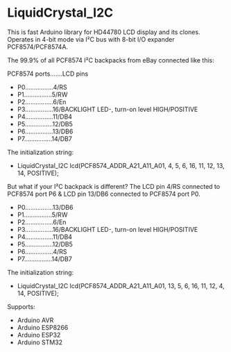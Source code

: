 # LiquidCrystal_I2C

This is fast Arduino library for HD44780 LCD display and its clones. Operates in 4-bit mode via I²C bus with 8-bit I/O expander PCF8574/PCF8574A.

The 99.9% of all PCF8574 I²C backpacks from eBay connected like this:

PCF8574 ports.......LCD pins
- P0................4/RS
- P1................5/RW
- P2................6/En
- P3................16/BACKLIGHT LED-, turn-on level HIGH/POSITIVE
- P4................11/DB4
- P5................12/DB5
- P6................13/DB6
- P7................14/DB7

The initialization string:
- LiquidCrystal_I2C lcd(PCF8574_ADDR_A21_A11_A01, 4, 5, 6, 16, 11, 12, 13, 14, POSITIVE);

But what if your I²C backpack is different? The LCD pin 4/RS connected to PCF8574 port P6 & LCD pin 13/DB6 connected to PCF8574 port P0.

- P0................13/DB6
- P1................5/RW
- P2................6/En
- P3................16/BACKLIGHT LED-, turn-on level HIGH/POSITIVE
- P4................11/DB4
- P5................12/DB5
- P6................4/RS
- P7................14/DB7

The initialization string:
- LiquidCrystal_I2C lcd(PCF8574_ADDR_A21_A11_A01, 13, 5, 6, 16, 11, 12, 4, 14, POSITIVE);


Supports:

- Arduino AVR
- Arduino ESP8266
- Arduino ESP32
- Arduino STM32
